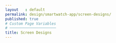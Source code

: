```yaml
---
layout   : default
permalink: design/smartwatch-app/screen-designs/
published: true
# Custom Page Variables
# ─────────────────────
title: Screen Designs
---
```

